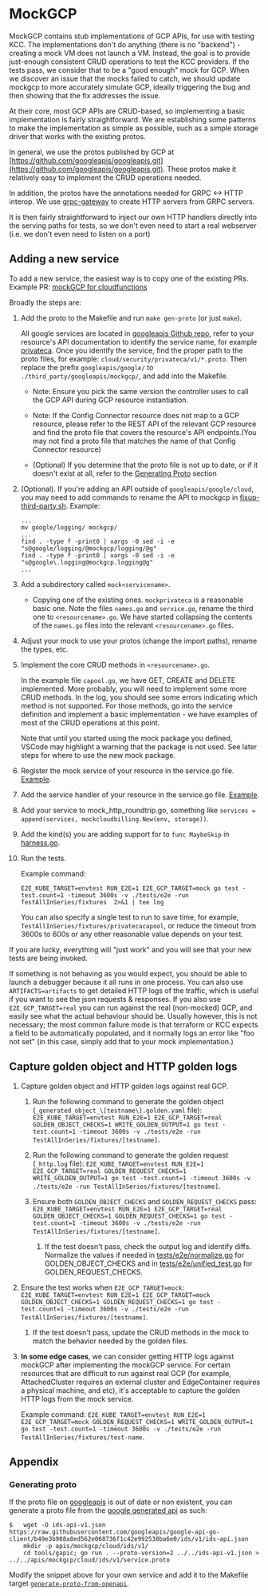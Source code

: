 # MockGCP 

MockGCP contains stub implementations of GCP APIs, for use with testing KCC.  The implementations
don't do anything (there is no "backend") - creating a mock VM does not launch a VM.  Instead, the
goal is to provide just-enough consistent CRUD operations to test the KCC providers.
If the tests pass, we consider that to be a "good enough" mock for GCP.  When
we discover an issue that the mocks failed to catch, we should update mockgcp
to more accurately simulate GCP, ideally triggering the bug and then showing
that the fix addresses the issue.

At their core, most GCP APIs are CRUD-based, so implementing a basic implementation is fairly straightforward.
We are establishing some patterns to make the implementation as simple as possible, such as a simple
storage driver that works with the existing protos.

In general, we use the protos published by GCP at [https://github.com/googleapis/googleapis.git](https://github.com/googleapis/googleapis.git).  These protos make it relatively easy to implement the CRUD operations needed.

In addition, the protos have the annotations needed for GRPC <-> HTTP interop.
We use [grpc-gateway](https://github.com/grpc-ecosystem/grpc-gateway) to create HTTP servers from GRPC servers.

It is then fairly straightforward to inject our own HTTP handlers directly into the serving paths
for tests, so we don't even need to start a real webserver (i.e. we don't even need to listen on a port)

## Adding a new service

To add a new service, the easiest way is to copy one of the existing PRs. Example PR: [mockGCP for cloudfunctions](https://github.com/GoogleCloudPlatform/k8s-config-connector/pull/869)

Broadly the steps are:

1. Add the proto to the Makefile and run `make gen-proto` (or just `make`).

   All google services are located in [googleapis Github repo](https://github.com/googleapis/googleapis/tree/master/google),
   refer to your resource's API documentation to identify the service name, for example [privateca](https://cloud.google.com/certificate-authority-service/docs/reference/rest#service:-privateca.googleapis.com).
   Once you identify the service, find the proper path to the proto files, for example:
   `cloud/security/privateca/v1/*.proto`. Then replace the prefix `googleapis/google/` to `./third_party/googleapis/mockgcp/`,
   and add into the Makefile.

   * Note: Ensure you pick the same version the controller uses to call the GCP API during GCP resource instantiation.

   * Note: If the Config Connector resource does not map to a GCP resource, please refer to the REST API of the relevant GCP resource and find the proto file that covers the resource's API endpoints.(You may not find a proto file that matches the name of that Config Connector resource)


   * (Optional) If you determine that the proto file is not up to date, or if it doesn't exist at all, refer to the [Generating Proto](#generating-proto) section
   
1. (Optional). If you're adding an API outside of `googleapis/google/cloud`,
   you may need to add commands to rename the API to mockgcp in [fixup-third-party.sh](fixup-third-party.sh). Example:
   ```
   ...
   mv google/logging/ mockgcp/
   ...
   find . -type f -print0 | xargs -0 sed -i -e "s@google/logging/@mockgcp/logging/@g"
   find . -type f -print0 | xargs -0 sed -i -e "s@google\.logging@mockgcp.logging@g"
   ...
   ```

1. Add a subdirectory called `mock<servicename>`.

   * Copying one of the existing ones. `mockprivateca` is a reasonable basic one. Note the files `names.go` and `service.go`,
   rename the third one to `<resourcename>.go`. We have started collapsing the contents of the `names.go` files into the relevant `<resourcename>.go` files.
1. Adjust your mock to use your protos (change the import paths), rename the types, etc.
1. Implement the core CRUD methods in `<resourcename>.go`.

   In the example file `capool.go`, we have GET, CREATE and DELETE implemented. More probably, you will need to implement
   some more CRUD methods.  In the log, you should see some errors indicating which method is not supported.
   For those methods, go into the service definition and implement a basic implementation - we have
   examples of most of the CRUD operations at this point.

   Note that until you started using the mock package you defined, VSCode may highlight a warning that the package is not used. See later steps for where to use the new mock package.
1. Register the mock service of your resource in the service.go file.
   [Example](https://github.com/GoogleCloudPlatform/k8s-config-connector/blob/d10e4ac6241a454c995006ce2c83b5c4d20bb510/mockgcp/mockaiplatform/service.go#L58).
1. Add the service handler of your resource in the service.go file.
   [Example](https://github.com/GoogleCloudPlatform/k8s-config-connector/blob/d10e4ac6241a454c995006ce2c83b5c4d20bb510/mockgcp/mockaiplatform/service.go#L62).
1. Add your service to mock_http_roundtrip.go, something like `services = append(services, mockcloudbilling.New(env, storage))`.
1. Add the kind(s) you are adding support for to `func MaybeSkip` in
   [harness.go](https://github.com/GoogleCloudPlatform/k8s-config-connector/blob/master/config/tests/samples/create/harness.go).
1. Run the tests.

   Example command: 
   ```
   E2E_KUBE_TARGET=envtest RUN_E2E=1 E2E_GCP_TARGET=mock go test -test.count=1 -timeout 3600s -v ./tests/e2e -run TestAllInSeries/fixtures  2>&1 | tee log
   ```

   You can also specify a single test to run to save time, for example, `TestAllInSeries/fixtures/privatecacapool`, or
   reduce the timeout from 3600s to 600s or any other reasonable value depends on your test.

If you are lucky, everything will "just work" and you will see that your new tests are being invoked.

If something is not behaving as you would expect, you should be able to launch a debugger because it all runs in one process.
You can also use `ARTIFACTS=artifacts` to get detailed HTTP logs of the traffic, which is useful if you want to see the json requests & responses.
If you also use `E2E_GCP_TARGET=real` you can run against the real (non-mocked) GCP, and easily see what the actual behaviour should be.
Usually however, this is not necessary; the most common failure mode is that terraform or KCC expects a field to be automatically populated,
and it normally logs an error like "foo not set" (in this case, simply add that to your mock implementation.)

## Capture golden object and HTTP golden logs

1. Capture golden object and HTTP golden logs against real GCP.

   1. Run the following command to generate the golden object (`_generated_object_\[testname\].golden.yaml` file):
      `E2E_KUBE_TARGET=envtest RUN_E2E=1 E2E_GCP_TARGET=real GOLDEN_OBJECT_CHECKS=1 WRITE_GOLDEN_OUTPUT=1 go test -test.count=1 -timeout 3600s -v ./tests/e2e -run TestAllInSeries/fixtures/[testname]`.

   1. Run the following command to generate the golden request (`_http.log` file):
      `E2E_KUBE_TARGET=envtest RUN_E2E=1 E2E_GCP_TARGET=real GOLDEN_REQUEST_CHECKS=1 WRITE_GOLDEN_OUTPUT=1 go test -test.count=1 -timeout 3600s -v ./tests/e2e -run TestAllInSeries/fixtures/[testname]`.

   1. Ensure both `GOLDEN_OBJECT_CHECKS` and `GOLDEN_REQUEST_CHECKS` pass:
      `E2E_KUBE_TARGET=envtest RUN_E2E=1 E2E_GCP_TARGET=real GOLDEN_OBJECT_CHECKS=1 GOLDEN_REQUEST_CHECKS=1 go test -test.count=1 -timeout 3600s -v ./tests/e2e -run TestAllInSeries/fixtures/[testname]`.

      1. If the test doesn't pass, check the output log and identify diffs. Normalize the values if needed in
         [tests/e2e/normalize.go](https://github.com/GoogleCloudPlatform/k8s-config-connector/blob/v1.120.1/tests/e2e/normalize.go#L66)
         for GOLDEN_OBJECT_CHECKS and in
         [tests/e2e/unified_test.go](https://github.com/GoogleCloudPlatform/k8s-config-connector/blob/v1.120.1/tests/e2e/unified_test.go#L523)
         for GOLDEN_REQUEST_CHECKS.

1. Ensure the test works when `E2E_GCP_TARGET=mock`:
   `E2E_KUBE_TARGET=envtest RUN_E2E=1 E2E_GCP_TARGET=mock GOLDEN_OBJECT_CHECKS=1 GOLDEN_REQUEST_CHECKS=1 go test -test.count=1 -timeout 3600s -v ./tests/e2e -run TestAllInSeries/fixtures/[testname]`.

   1. If the test doesn't pass, update the CRUD methods in the mock to match the behavior needed by the golden files.

1. **In some edge cases**, we can consider getting HTTP logs against mockGCP after implementing the mockGCP service.
   For certain resources that are difficult to run against real GCP (for example, AttachedCluster requires an
   external cluster and EdgeContainer requires a physical machine, and etc), it's acceptable to capture the golden
   HTTP logs from the mock service.

   Example command: `E2E_KUBE_TARGET=envtest RUN_E2E=1 E2E_GCP_TARGET=mock GOLDEN_REQUEST_CHECKS=1 WRITE_GOLDEN_OUTPUT=1 go test -test.count=1 -timeout 3600s -v ./tests/e2e -run TestAllInSeries/fixtures/test-name`.

## Appendix

### Generating proto

If the proto file on [googleapis](https://github.com/googleapis/googleapis/commits/1e4137870560340a14700618a05e2d7162326af7/google/cloud/ids/v1/ids.proto) is out of date or non existent, you can generate a proto file from the [google generated api](https://github.com/googleapis/google-api-go-client/tree/b49e3b908a8ed562e068736f1c42e992538ba6e0) as such:

```shell
$ 	wget -O ids-api-v1.json https://raw.githubusercontent.com/googleapis/google-api-go-client/b49e3b908a8ed562e068736f1c42e992538ba6e0/ids/v1/ids-api.json
	mkdir -p apis/mockgcp/cloud/ids/v1/
	cd tools/gapic; go run . --proto-version=2 ../../ids-api-v1.json > ../../apis/mockgcp/cloud/ids/v1/service.proto
```

Modify the snippet above for your own service and add it to the Makefile target [`generate-proto-from-openapi`](https://github.com/GoogleCloudPlatform/k8s-config-connector/blob/bbdd7e244a8e9c1259ab939aa233c63fb38db1c2/mockgcp/Makefile#L73-L74).

